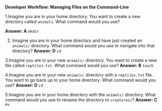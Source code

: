 **Developer Workflow: Managing Files on the Command-Line**

1.Imagine you are in your home directory. You want to create a new directory called `animals`. What command would you use?

**Answer:  A**
`mkdir`

2. Imagine you are in your home directory and have just created an `animals/` directory. What command would you use to navigate into that directory?
**Answer:  D**
`cd`


3.Imagine you are in your new `animals/` directory. You want to create a new file called `reptiles.txt`. What command would you use?
**Answer:  B**
`touch`

4.Imagine you are in your new `animals/` directory with a `reptiles.txt` file. You want to go back up to your home directory. What command would you use?
**Answer:  D**
`cd`

5.Imagine you are in your home directory with the `animals/` directory. What command would you use to rename the directory to `creatures/`?
**Answer:  C**
`mv`

